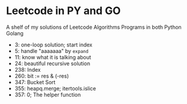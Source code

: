 # Leetcode in PY and GO
A shelf of my solutions of Leetcode Algorithms Programs in both Python Golang

* 3: one-loop solution; start index
* 5: handle "aaaaaaa" by `expand` 
* 11: know what it is talking about
* 24: beautiful recursive solution
* 238: Index
* 260: bit := res & (-res)
* 347: Bucket Sort
* 355: heapq.merge; itertools.islice
* 357: 0; The helper function
